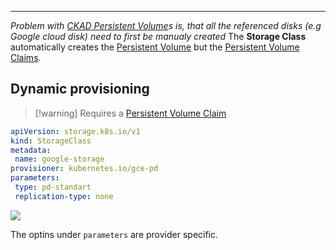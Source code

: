 ****

*Problem with [CKAD Persistent Volume](CKAD%20Persistent%20Volume.md)s is, that all the referenced disks (e.g Google cloud disk) need to first be manualy created*
The **Storage Class** automatically creates the [Persistent Volume](CKAD%20Persistent%20Volume.md) but the [Persistent Volume Claims](CKAD%20Persistent%20Volume.md#Persistent%20Volume%20Claims).

## Dynamic provisioning

>[!warning] Requires a [Persistent Volume Claim](CKAD%20Persistent%20Volume.md#Persistent%20Volume%20Claims)


```yaml
apiVersion: storage.k8s.io/v1
kind: StorageClass
metadata:
 name: google-storage
provisioner: kubernetes.io/gce-pd
parameters:
 type: pd-standart
 replication-type: none
```

![](Pasted%20image%2020230709094537.png)

The optins under `parameters` are provider specific.